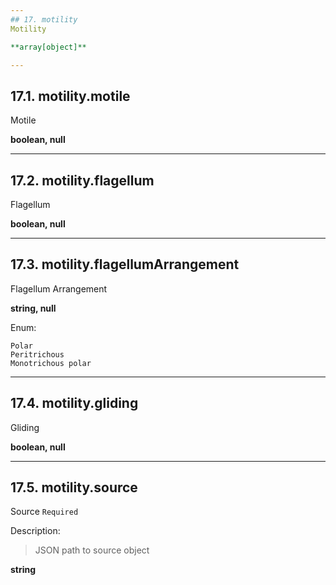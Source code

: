 ```yaml
---
## 17. motility
Motility  

**array[object]**

---
```

## 17.1. motility.motile
Motile  

**boolean, null**

---
## 17.2. motility.flagellum
Flagellum  

**boolean, null**

---
## 17.3. motility.flagellumArrangement
Flagellum Arrangement  

**string, null**

Enum:

	Polar
	Peritrichous
	Monotrichous polar

---
## 17.4. motility.gliding
Gliding  

**boolean, null**

---
## 17.5. motility.source
Source  `Required`

Description:
> JSON path to source object  

**string**
